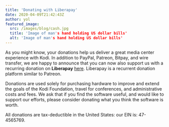 ```yaml
---
title: 'Donating with Liberapay'
date: 2020-04-09T21:42:43Z
author: yol
featured_image:
  src: /images/blog/cash.jpg
  title: 'Image of man's hand holding US dollar bills'
  alt: 'Image of man's hand holding US dollar bills'
---
```

As you might know, your donations help us deliver a great media center experience with Kodi. In addition to PayPal, Patreon, Bitpay, and wire transfer, we are happy to announce that you can now also support us with a recurring donation on **Liberapay** [here](https://liberapay.com/teamkodi). Liberapay is a recurrent donation platform similar to Patreon.

 Donations are used solely for purchasing hardware to improve and extend the goals of the Kodi Foundation, travel for conferences, and administrative costs and fees. We ask that if you find the software useful, and would like to support our efforts, please consider donating what you think the software is worth.

 All donations are tax-deductible in the United States: our EIN is: 47-4565769.

 
